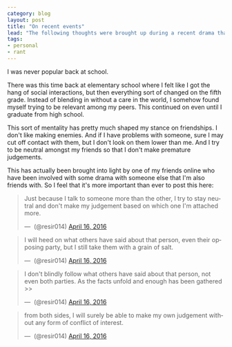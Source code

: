 ```yaml
---
category: blog
layout: post
title: "On recent events"
lead: "The following thoughts were brought up during a recent drama that happened between two of my close friends online. So I wrote this as a response."
tags:
- personal
- rant
---
```


I was never popular back at school.

There was this time back at elementary school where I felt like I got the hang of social interactions, but then everything sort of changed on the fifth grade. Instead of blending in without a care in the world, I somehow found myself trying to be relevant among my peers. This continued on even until I graduate from high school.

This sort of mentality has pretty much shaped my stance on friendships. I don't like making enemies. And if I have problems with someone, sure I may cut off contact with them, but I don't look on them lower than me. And I try to be neutral amongst my friends so that I don't make premature judgements.

This has actually been brought into light by one of my friends online who have been involved with some drama with someone else that I'm also friends with. So I feel that it's more important than ever to post this here:

<blockquote class="twitter-tweet" data-conversation="none" data-lang="en"><p lang="en" dir="ltr">Just because I talk to someone more than the other, I try to stay neutral and don&#39;t make my judgement based on which one I&#39;m attached more.</p>&mdash; ️ (@resir014) <a href="https://twitter.com/resir014/status/721401267528998912">April 16, 2016</a></blockquote>

<blockquote class="twitter-tweet" data-conversation="none" data-lang="en"><p lang="en" dir="ltr">I will heed on what others have said about that person, even their opposing party, but I still take them with a grain of salt.</p>&mdash; ️ (@resir014) <a href="https://twitter.com/resir014/status/721401381853143041">April 16, 2016</a></blockquote>

<blockquote class="twitter-tweet" data-conversation="none" data-lang="en"><p lang="en" dir="ltr">I don&#39;t blindly follow what others have said about that person, not even both parties. As the facts unfold and enough has been gathered &gt;&gt;</p>&mdash; ️ (@resir014) <a href="https://twitter.com/resir014/status/721401527257018368">April 16, 2016</a></blockquote>

<blockquote class="twitter-tweet" data-conversation="none" data-lang="en"><p lang="en" dir="ltr">from both sides, I will surely be able to make my own judgement without any form of conflict of interest.</p>&mdash; ️ (@resir014) <a href="https://twitter.com/resir014/status/721401720857755648">April 16, 2016</a></blockquote>
